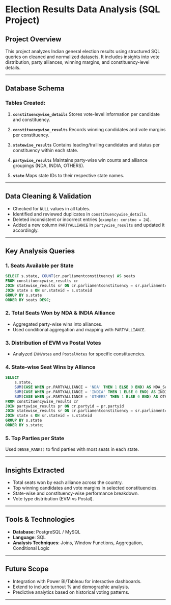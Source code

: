 
# Election Results Data Analysis (SQL Project)

##  Project Overview

This project analyzes Indian general election results using structured SQL queries on cleaned and normalized datasets. It includes insights into vote distribution, party alliances, winning margins, and constituency-level details.

---

##  Database Schema

### Tables Created:

1. **`constituencywise_details`**
   Stores vote-level information per candidate and constituency.

2. **`constituencywise_results`**
   Records winning candidates and vote margins per constituency.

3. **`statewise_results`**
   Contains leading/trailing candidates and status per constituency within each state.

4. **`partywise_results`**
   Maintains party-wise win counts and alliance groupings (NDA, INDIA, OTHERS).

5. **`state`**
   Maps state IDs to their respective state names.

---

##  Data Cleaning & Validation

* Checked for `NULL` values in all tables.
* Identified and reviewed duplicates in `constituencywise_details`.
* Deleted inconsistent or incorrect entries (`example: constno = 24`).
* Added a new column `PARTYALLIANCE` in `partywise_results` and updated it accordingly.

---

##  Key Analysis Queries

### 1. **Seats Available per State**

```sql
SELECT s.state, COUNT(cr.parliamentconstituency) AS seats 
FROM constituencywise_results cr
JOIN statewise_results sr ON cr.parliamentconstituency = sr.parliamentconstituency
JOIN state s ON sr.stateid = s.stateid
GROUP BY s.state
ORDER BY seats DESC;
```

### 2. **Total Seats Won by NDA & INDIA Alliance**

* Aggregated party-wise wins into alliances.
* Used conditional aggregation and mapping with `PARTYALLIANCE`.

### 3. **Distribution of EVM vs Postal Votes**

* Analyzed `EVMVotes` and `PostalVotes` for specific constituencies.

### 4. **State-wise Seat Wins by Alliance**

```sql
SELECT
    s.state,
    SUM(CASE WHEN pr.PARTYALLIANCE = 'NDA' THEN 1 ELSE 0 END) AS NDA_Seats,
    SUM(CASE WHEN pr.PARTYALLIANCE = 'INDIA' THEN 1 ELSE 0 END) AS INDIA_Seats,
    SUM(CASE WHEN pr.PARTYALLIANCE = 'OTHERS' THEN 1 ELSE 0 END) AS OTHERS_Seats
FROM constituencywise_results cr
JOIN partywise_results pr ON cr.partyid = pr.partyid
JOIN statewise_results sr ON cr.parliamentconstituency = sr.parliamentconstituency
JOIN state s ON sr.stateid = s.stateid
GROUP BY s.state
ORDER BY s.state;
```

### 5. **Top Parties per State**

Used `DENSE_RANK()` to find parties with most seats in each state.

---

##  Insights Extracted

* Total seats won by each alliance across the country.
* Top winning candidates and vote margins in selected constituencies.
* State-wise and constituency-wise performance breakdown.
* Vote type distribution (EVM vs Postal).

---

##  Tools & Technologies

* **Database**: PostgreSQL / MySQL
* **Language**: SQL
* **Analysis Techniques**: Joins, Window Functions, Aggregation, Conditional Logic

---

##  Future Scope

* Integration with Power BI/Tableau for interactive dashboards.
* Extend to include turnout % and demographic analysis.
* Predictive analytics based on historical voting patterns.

---

